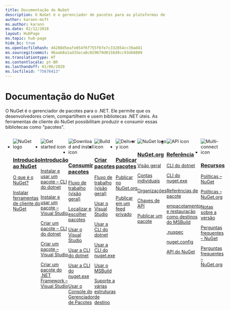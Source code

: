 ```yaml
---
title: Documentação do NuGet
description: O NuGet é o gerenciador de pacotes para as plataformas de desenvolvimento da Microsoft, incluindo o .NET. As ferramentas de cliente do NuGet fornecem a capacidade de criar e consumir pacotes.
author: karann-msft
ms.author: karann
ms.date: 02/12/2018
layout: HubPage
ms.topic: hub-page
hide_bc: true
ms.openlocfilehash: d4208d5eafe054f6f755f6fe7c332854cc39ad41
ms.sourcegitcommit: 96aab8a1ad35eca0c029679d0158d9cc93d66009
ms.translationtype: HT
ms.contentlocale: pt-BR
ms.lasthandoff: 01/06/2020
ms.locfileid: "75676413"
---
```

<div id="main" class="v2">
    <div class="container">
        <h1>Documentação do NuGet</h1>
        <p>O NuGet é o gerenciador de pacotes para o .NET. Ele permite que os desenvolvedores criem, compartilhem e usem bibliotecas .NET úteis. As ferramentas de cliente do NuGet possibilitam produzir e consumir essas bibliotecas como "pacotes".</p> 

<ul id="index1" class="cardsF panelContent singlePanelContent cols cols4" style="float: left; display: flex!important;">
    <li>
        <div class="cardSize">
            <div class="cardPadding">
                <div class="card">
                    <div class="cardImageOuter">
                        <div class="cardImage">
                            <img src="https://docs.microsoft.com/media/logos/logo_nuget.svg" alt="NuGet logo" />
                        </div>
                    </div>
                    <div class="cardText">
                        <h3><a href="what-is-nuget.md">Introdução ao NuGet</a></h3>
                        <p>
                            <a href="what-is-nuget.md">O que é o NuGet?</a>
                        </p>
                        <p>
                            <a href="install-nuget-client-tools.md">Instalar ferramentas de cliente do NuGet</a>
                        </p>
                    </div>
                </div>
            </div>
        </div>
    </li>
    <li>
        <div class="cardSize">
            <div class="cardPadding">
                <div class="card">
                    <div class="cardImageOuter">
                        <div class="cardImage">
                            <img src="https://docs.microsoft.com/media/common/i_get-started.svg" alt="Get started icon" />
                        </div>
                    </div>
                    <div class="cardText">
                        <h3><a href="install-nuget-client-tools.md">Introdução</a></h3>
                        <p>
                            <a href="quickstart/install-and-use-a-package-using-the-dotnet-cli.md">Instalar e usar um pacote – CLI do dotnet</a>
                        </p>
                        <p>
                            <a href="quickstart/install-and-use-a-package-in-visual-studio.md">Instalar e usar um pacote – Visual Studio</a>
                        </p>
                        <p>
                            <a href="quickstart/create-and-publish-a-package-using-the-dotnet-cli.md">Criar um pacote – CLI do dotnet</a>
                        </p>
                        <p>
                            <a href="quickstart/create-and-publish-a-package-using-visual-studio.md">Criar um pacote – Visual Studio</a>
                        </p>
                        <p>
                            <a href="quickstart/create-and-publish-a-package-using-visual-studio-net-framework.md">Criar um pacote do .NET Framework – Visual Studio</a>
                        </p>
                    </div>
                </div>
            </div>
        </div>
    </li>
    <li>
        <div class="cardSize">
            <div class="cardPadding">
                <div class="card">
                    <div class="cardImageOuter">
                        <div class="cardImage">
                            <img src="https://docs.microsoft.com//media/common/i_download-install.svg" alt="Download and install icon" />
                        </div>
                    </div>
                    <div class="cardText">
                        <h3><a href="consume-packages/overview-and-workflow.md">Consumir pacotes</a></h3>
                        <p>
                            <a href="consume-packages/overview-and-workflow.md">Fluxo de trabalho (visão geral)</a>
                        </p>
                        <p>
                            <a href="consume-packages/finding-and-choosing-packages.md">Localizar e escolher pacotes</a>
                        </p>
                        <p>
                            <a href="consume-packages/install-use-packages-visual-studio.md">Usar o Visual Studio</a>
                        </p>
                        <p>
                            <a href="consume-packages/install-use-packages-dotnet-cli.md">Usar a CLI do dotnet</a>
                        </p>
                        <p>
                            <a href="consume-packages/install-use-packages-nuget-cli.md">Usar a CLI do nuget.exe</a>
                        </p>
                        <p>
                            <a href="consume-packages/install-use-packages-powershell.md">Usar o Console do Gerenciador de Pacotes</a>
                        </p>
                    </div>
                </div>
            </div>
        </div>
    </li>
    <li>
        <div class="cardSize">
            <div class="cardPadding">
                <div class="card">
                    <div class="cardImageOuter">
                        <div class="cardImage">
                            <img src="https://docs.microsoft.com/media/common/i_build.svg" alt="Build icon" />
                        </div>
                    </div>
                    <div class="cardText">
                        <h3><a href="create-packages/overview-and-workflow.md">Criar pacotes</a></h3>
                        <p>
                            <a href="create-packages/overview-and-workflow.md">Fluxo de trabalho (visão geral)</a>
                        </p>
                        <p>
                            <a href="quickstart/create-and-publish-a-package-using-visual-studio.md">Usar o Visual Studio</a>
                        </p>
                        <p>
                            <a href="create-packages/creating-a-package-dotnet-cli.md">Usar a CLI do dotnet</a>
                        </p>
                        <p>
                            <a href="create-packages/creating-a-package.md">Usar a CLI do nuget.exe</a>
                        </p>
                        <p>
                            <a href="create-packages/creating-a-package-msbuild.md">Usar o MSBuild</a>
                        </p>
                        <p>
                            <a href="create-packages/multiple-target-frameworks-project-file.md">Suporte a várias estruturas de destino</a>
                        </p>
                    </div>
                </div>
            </div>
        </div>
    </li>
        <li>
        <div class="cardSize">
            <div class="cardPadding">
                <div class="card">
                    <div class="cardImageOuter">
                        <div class="cardImage">
                            <img src="https://docs.microsoft.com/media/common/i_delivery.svg" alt="Delivery icon" />
                        </div>
                    </div>
                    <div class="cardText">
                        <h3><a href="nuget-org/publish-a-package.md">Publicar pacotes</a></h3>
                        <p>
                            <a href="nuget-org/publish-a-package.md">Publicar no NuGet.org</a>
                        </p>
                        <p>
                            <a href="hosting-packages/overview.md">Publicar em um feed privado</a>
                        </p>
                    </div>
                </div>
            </div>
        </div>
    </li>
    <li>
        <div class="cardSize">
            <div class="cardPadding">
                <div class="card">
                    <div class="cardImageOuter">
                        <div class="cardImage">
                            <img src="https://docs.microsoft.com/media/logos/logo_nuget.svg" alt="NuGet logo" />
                        </div>
                    </div>
                    <div class="cardText">
                        <h3><a href="nuget-org/overview-nuget-org.md">NuGet.org</a></h3>
                        <p>
                            <a href="nuget-org/overview-nuget-org.md">Visão geral</a>
                        </p>
                        <p>
                            <a href="nuget-org/individual-accounts.md">Contas individuais</a>
                        </p>
                        <p>
                            <a href="nuget-org/organizations-on-nuget-org.md">Organizações</a>
                        </p>
                        <p>
                            <a href="nuget-org/scoped-api-keys.md">Chaves de API</a>
                        </p>
                        <p>
                            <a href="nuget-org/publish-a-package.md">Publicar um pacote</a>
                        </p>
                    </div>
                </div>
            </div>
        </div>
    </li>
        <li>
        <div class="cardSize">
            <div class="cardPadding">
                <div class="card">
                    <div class="cardImageOuter">
                        <div class="cardImage">
                            <img src="https://docs.microsoft.com/media/common/i_reference.svg" alt="API icon" />
                        </div>
                    </div>
                    <div class="cardText">
                        <h3><a href="reference/nuspec.md">Referência</a></h3>
                        <p>
                            <a href="reference/dotnet-commands.md">CLI do dotnet</a>
                        </p>
                        <p>
                            <a href="reference/nuget-exe-cli-reference.md">CLI do nuget.exe</a>
                        <p>
                            <a href="consume-packages/package-references-in-project-files.md">Referências de pacote</a>
                        </p>
                        <p>
                            <a href="reference/msbuild-targets.md">empacotamento e restauração como destinos do MSBuild</a>
                        </p>
                        <p>
                            <a href="reference/nuspec.md">.nuspec</a>
                        </p>
                        <p>
                            <a href="reference/nuget-config-file.md">nuget.config</a>
                        </p>
                        <p>
                            <a href="api/overview.md">API do NuGet</a>
                        </p>
                    </div>
                </div>
            </div>
        </div>
    </li>
    <li>
        <div class="cardSize">
            <div class="cardPadding">
                <div class="card">
                    <div class="cardImageOuter">
                        <div class="cardImage">
                            <img src="https://docs.microsoft.com//media/common/i_multi-connect.svg" alt="Multi-connect icon" />
                        </div>
                    </div>
                    <div class="cardText">
                        <h3><a href="policies/governance.md">Recursos</a></h3>
                        <p>
                            <a href="policies/governance.md">Políticas – NuGet</a>
                        </p>
                        <p>
                            <a href="nuget-org/policies/data-requests.md">Políticas – NuGet.org</a>
                        </p>
                        <p>
                            <a href="release-notes/known-issues.md">Notas sobre a versão</a>
                        </p>
                        <p>
                            <a href="resources/nuget-faq.md">Perguntas frequentes – NuGet</a>
                        </p>
                        <p>
                            <a href="nuget-org/nuget-org-faq.md">Perguntas frequentes – NuGet.org</a>
                        </p>
                    </div>
                </div>
            </div>
        </div>
    </li>
</ul>
    </div>
</div>
